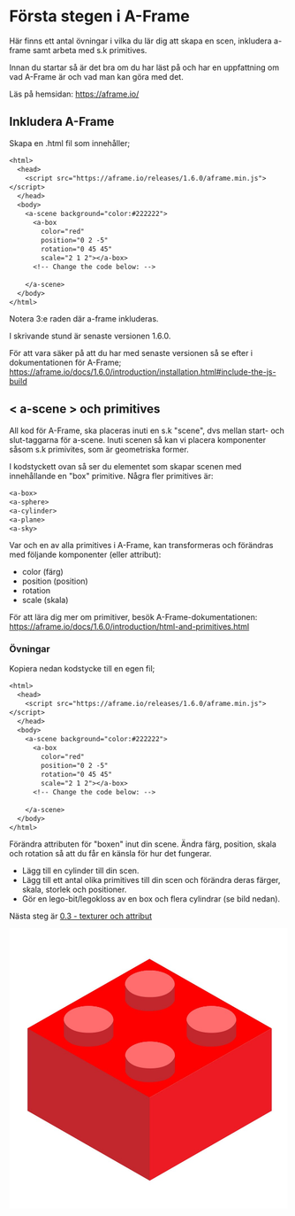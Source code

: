 # Första stegen i A-Frame

Här finns ett antal övningar i vilka du lär dig att skapa en scen, inkludera a-frame samt arbeta med s.k primitives.

Innan du startar så är det bra om du har läst på och har en uppfattning om vad A-Frame är och vad man kan göra med det.

Läs på hemsidan: https://aframe.io/


## Inkludera A-Frame

Skapa en .html fil som innehåller;

```
<html>
  <head>
    <script src="https://aframe.io/releases/1.6.0/aframe.min.js"></script>
  </head>
  <body>
    <a-scene background="color:#222222">
      <a-box 
        color="red" 
        position="0 2 -5"
        rotation="0 45 45"
        scale="2 1 2"></a-box>
      <!-- Change the code below: -->
      
    </a-scene>
  </body>
</html>
```

Notera 3:e raden där a-frame inkluderas.

I skrivande stund är senaste versionen 1.6.0.

För att vara säker på att du har med senaste versionen så se efter i dokumentationen för A-Frame;
https://aframe.io/docs/1.6.0/introduction/installation.html#include-the-js-build


## < a-scene > och primitives

All kod för A-Frame, ska placeras inuti en s.k "scene", dvs mellan start- och slut-taggarna för a-scene.
Inuti scenen så kan vi placera komponenter såsom s.k primivites, som är geometriska former.

I kodstyckett ovan så ser du elementet **<a-scene>** som skapar scenen med innehållande en "box" primitive. Några fler primitives är:

```
<a-box>
<a-sphere>
<a-cylinder>
<a-plane>
<a-sky>
```

Var och en av alla primitives i A-Frame, kan transformeras och förändras med följande komponenter (eller attribut):

- color (färg)
- position (position)
- rotation
- scale (skala)
  

För att lära dig mer om primitiver, besök A-Frame-dokumentationen: https://aframe.io/docs/1.6.0/introduction/html-and-primitives.html

### Övningar 

Kopiera nedan kodstycke till en egen fil;

```
<html>
  <head>
    <script src="https://aframe.io/releases/1.6.0/aframe.min.js"></script>
  </head>
  <body>
    <a-scene background="color:#222222">
      <a-box 
        color="red" 
        position="0 2 -5"
        rotation="0 45 45"
        scale="2 1 2"></a-box>
      <!-- Change the code below: -->
      
    </a-scene>
  </body>
</html>
```

Förändra attributen för "boxen" <a-box> inut din scene.
Ändra färg, position, skala och rotation så att du får en känsla för hur det fungerar.

- Lägg till en cylinder till din scen.
- Lägg till ett antal olika primitives till din scen och förändra deras färger, skala, storlek och positioner.
- Gör en lego-bit/legokloss av en box och flera cylindrar (se bild nedan).

Nästa steg är [0.3 - texturer och attribut](https://github.com/mattische/aframe-intro/blob/a42eb5c4e30a190bbeb0a8e24635606f533ade4e/0%20-%20start/0.3%20-%20texturer%20och%20attribut.md)

![Lego](https://github.com/mattische/aframe-intro/blob/8357b4ef4eb2556fb6c25d4a96cdd3087fd362f1/0%20-%20start/lego.jpg)
  
